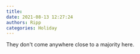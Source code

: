 ```yaml
---
title: 
date: 2021-08-13 12:27:24
authors: Ripp
categories: Holiday
---
```


 They don't come anywhere close to a majority here.